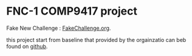 # FNC-1 COMP9417 project

Fake New Challenge : [FakeChallenge.org](http://fakenewschallenge.org).

this project start from baseline that provided by the orgainzatio can beb found on [github](https://github.com/FakeNewsChallenge/fnc-1-baseline).
